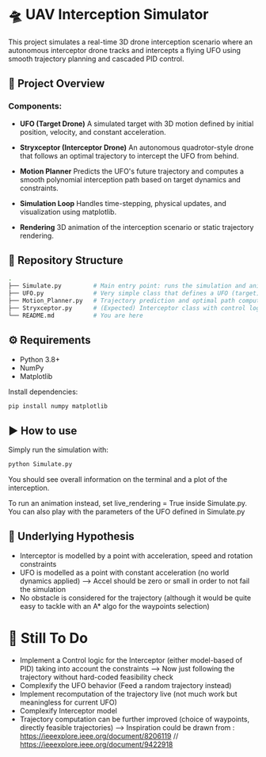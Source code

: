 # 🛸 UAV Interception Simulator

This project simulates a real-time 3D drone interception scenario where an autonomous interceptor drone tracks and intercepts a flying UFO using smooth trajectory planning and cascaded PID control.

## 🚀 Project Overview

### Components:
- **UFO (Target Drone)**
  A simulated target with 3D motion defined by initial position, velocity, and constant acceleration.

- **Stryxceptor (Interceptor Drone)**
  An autonomous quadrotor-style drone that follows an optimal trajectory to intercept the UFO from behind. 

- **Motion Planner**
  Predicts the UFO's future trajectory and computes a smooth polynomial interception path based on target dynamics and constraints.

- **Simulation Loop**
  Handles time-stepping, physical updates, and visualization using matplotlib.

- **Rendering**
  3D animation of the interception scenario or static trajectory rendering.

## 📁 Repository Structure

```bash
.
├── Simulate.py         # Main entry point: runs the simulation and animation / Have arguments to play with
├── UFO.py              # Very simple class that defines a UFO (target)  
├── Motion_Planner.py   # Trajectory prediction and optimal path computation
├── Stryxceptor.py      # (Expected) Interceptor class with control logic
└── README.md           # You are here
```

## ⚙️ Requirements

- Python 3.8+
- NumPy
- Matplotlib

Install dependencies:

```bash
pip install numpy matplotlib
```

## ▶️ How to use 

Simply run the simulation with:
```bash
python Simulate.py
```

You should see overall information on the terminal and a plot of the interception.

To run an animation instead, set live_rendering = True inside Simulate.py.
You can also play with the parameters of the UFO defined in Simulate.py

## 🧠 Underlying Hypothesis

- Interceptor is modelled by a point with acceleration, speed and rotation constraints 
- UFO is modelled as a point with constant acceleration (no world dynamics applied) --> Accel should be zero or small in order to not fail the simulation
- No obstacle is considered for the trajectory (although it would be quite easy to tackle with an A* algo for the waypoints selection)

# 📌 Still To Do 

- Implement a Control logic for the Interceptor (either model-based of PID) taking into account the constraints 
  --> Now just following the trajectory without hard-coded feasibility check  
- Complexify the UFO behavior (Feed a random trajectory instead)
- Implement recomputation of the trajectory live (not much work but meaningless for current UFO) 
- Complexify Interceptor model
- Trajectory computation can be further improved (choice of waypoints, directly feasible trajectories)
  --> Inspiration could be drawn from : https://ieeexplore.ieee.org/document/8206119 // https://ieeexplore.ieee.org/document/9422918





